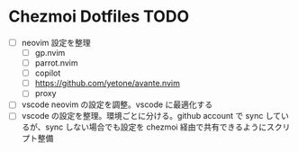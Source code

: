 # Chezmoi Dotfiles TODO

- [ ] neovim 設定を整理
  - [ ] gp.nvim
  - [ ] parrot.nvim
  - [ ] copilot
  - [ ] https://github.com/yetone/avante.nvim
  - [ ] proxy
- [ ] vscode neovim の設定を調整。vscode に最適化する
- [ ] vscode の設定を整理。環境ごとに分ける。github account で sync しているが、sync しない場合でも設定を chezmoi 経由で共有できるようにスクリプト整備